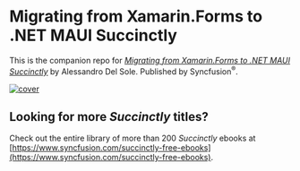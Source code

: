 # Migrating from Xamarin.Forms to .NET MAUI Succinctly

This is the companion repo for [*Migrating from Xamarin.Forms to .NET MAUI Succinctly*](https://www.syncfusion.com/succinctly-free-ebooks/migrating-from-xamarindotforms-to-dotnet-maui-succinctly) by Alessandro Del Sole. Published by Syncfusion<sup>®</sup>.

[![cover](https://github.com/SyncfusionSuccinctlyE-Books/Migrating-from-Xamarin.Forms-to-.NET-MAUI-Succinctly/blob/main/cover.png)](https://www.syncfusion.com/succinctly-free-ebooks/migrating-from-xamarindotforms-to-dotnet-maui-succinctly)

## Looking for more _Succinctly_ titles?

Check out the entire library of more than 200 _Succinctly_ ebooks at [https://www.syncfusion.com/succinctly-free-ebooks](https://www.syncfusion.com/succinctly-free-ebooks).
